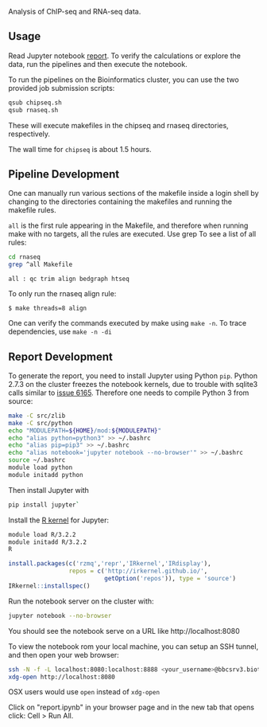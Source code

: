 Analysis of ChIP-seq and RNA-seq data.

Usage
-----

Read Jupyter notebook [report](report.ipynb).
To verify the calculations or explore the data,
run the pipelines and then execute the notebook.

To run the pipelines on the Bioinformatics cluster, you can use the
two provided job submission scripts:

```bash
qsub chipseq.sh
qsub rnaseq.sh
```

These will execute makefiles in the chipseq and rnaseq directories,
respectively.

The wall time for `chipseq` is about 1.5 hours.

Pipeline Development
--------------------

One can manually run various sections of the makefile inside a login
shell by changing to the directories containing the makefiles and
running the makefile rules.

`all` is the first rule appearing in the Makefile, and therefore when
running make with no targets, all the rules are executed.  Use grep To
see a list of all rules:

```bash
cd rnaseq
grep ^all Makefile
```

```
all : qc trim align bedgraph htseq
```

To only run the rnaseq align rule:

```
$ make threads=8 align
```

One can verify the commands executed by make using `make -n`.
To trace dependencies, use `make -n -di`

Report Development
------------------

To generate the report, you need to install Jupyter using Python `pip`.
Python 2.7.3 on the cluster freezes the notebook kernels,
due to trouble with sqlite3 calls similar to [issue 6165](https://github.com/ipython/ipython/issues/6165).
Therefore one needs to compile Python 3 from source:

```bash
make -C src/zlib
make -C src/python
echo "MODULEPATH=${HOME}/mod:${MODULEPATH}"
echo "alias python=python3" >> ~/.bashrc
echo "alias pip=pip3" >> ~/.bashrc
echo "alias notebook='jupyter notebook --no-browser'" >> ~/.bashrc
source ~/.bashrc
module load python
module initadd python
```

Then install Jupyter with 

```bash
pip install jupyter`
```

Install the [R kernel](https://irkernel.github.io/installation/#source-panel)
for Jupyter:

```bash
module load R/3.2.2
module initadd R/3.2.2
R
```

```R
install.packages(c('rzmq','repr','IRkernel','IRdisplay'),
                 repos = c('http://irkernel.github.io/',
                           getOption('repos')), type = 'source')
IRkernel::installspec()
```

Run the notebook server on the cluster with:

```bash
jupyter notebook --no-browser
```

You should see the notebook serve on a URL like
http://localhost:8080

To view the notebook rom your local machine,
you can setup an SSH tunnel,
and then open your web browser:

```bash
ssh -N -f -L localhost:8080:localhost:8888 <your_username>@bbcsrv3.biotech.uconn.edu
xdg-open http://localhost:8080
```

OSX users would use `open` instead of `xdg-open`

Click on "report.ipynb" in your browser page
and in the new tab that opens click: Cell > Run All.
